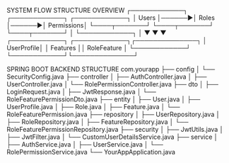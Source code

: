 SYSTEM FLOW STRUCTURE OVERVIEW
┌────────────┐       ┌────────────┐       ┌────────────┐
│   Users    │──────▶│   Roles    │──────▶│ Permissions│
└────┬───────┘       └────┬───────┘       └────┬───────┘
│                   └────────────┐        │
▼                                ▼        ▼
┌────────────┐                ┌────────────┐┌──────────────┐
│ UserProfile│                │   Features ││ RoleFeature  │
└────────────┘                └────────────┘└──────────────┘

SPRING BOOT BACKEND STRUCTURE
com.yourapp
├── config
│   └── SecurityConfig.java
├── controller
│   ├── AuthController.java
│   ├── UserController.java
│   └── RolePermissionController.java
├── dto
│   ├── LoginRequest.java
│   ├── JwtResponse.java
│   └── RoleFeaturePermissionDto.java
├── entity
│   ├── User.java
│   ├── UserProfile.java
│   ├── Role.java
│   ├── Feature.java
│   └── RoleFeaturePermission.java
├── repository
│   ├── UserRepository.java
│   ├── RoleRepository.java
│   ├── FeatureRepository.java
│   └── RoleFeaturePermissionRepository.java
├── security
│   ├── JwtUtils.java
│   ├── JwtFilter.java
│   └── CustomUserDetailsService.java
├── service
│   ├── AuthService.java
│   ├── UserService.java
│   └── RolePermissionService.java
└── YourAppApplication.java


